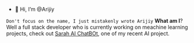 - 👋 Hi, I’m @Arijiy

```Don't focus on the name, I just mistakenly wrote Arijiy```
**What am I**?
Well a full stack developer who is currently working on meachine learning projects, check out [Sarah AI ChatBOt](https://github.com/Arijiy/sarah-ai-chatbot), one of my recent AI project.
<!---
Arijiy/Arijiy is a ✨ special ✨ repository because its `README.md` (this file) appears on your GitHub profile.
You can click the Preview link to take a look at your changes.
--->
